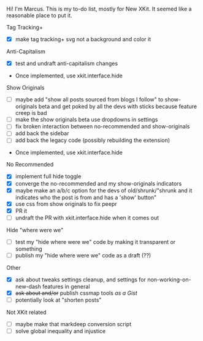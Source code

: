 Hi! I'm Marcus. This is my to-do list, mostly for New XKit. It seemed like a reasonable place to put it.

Tag Tracking+

- [x] make tag tracking+ svg not a background and color it

Anti-Capitalism

- [x] test and undraft anti-capitalism changes
- Once implemented, use xkit.interface.hide

Show Originals

- [ ] maybe add "show all posts sourced from blogs I follow" to show-originals beta and get poked by all the devs with sticks because feature creep is bad
- [ ] make the show originals beta use dropdowns in settings
- [ ] fix broken interaction between no-recommended and show-originals
- [ ] add back the sidebar
- [ ] add back the legacy code (possibly rebuilding the extension)
- Once implemented, use xkit.interface.hide

No Recommended

- [x] implement full hide toggle
- [x] converge the no-recommended and my show-originals indicators
- [x] maybe make an a/b/c option for the devs of old/shrunk/"shrunk and it indicates who the post is from and has a 'show' button"
- [x] use css from show originals to fix peepr
- [x] PR it
- [ ] undraft the PR with xkit.interface.hide when it comes out

Hide "where were we"

- [ ] test my "hide where were we" code by making it transparent or something
- [ ] publish my "hide where were we" code as a draft (??)

Other

- [x] ask about tweaks settings cleanup, and settings for non-working-on-new-dash features in general
- [x] ~~ask about and/or~~ publish cssmap tools *as a Gist*
- [ ] potentially look at "shorten posts"

Not XKit related

- [ ] maybe make that markdeep conversion script
- [ ] solve global inequality and injustice

<!--
**marcustyphoon/marcustyphoon** is a ✨ _special_ ✨ repository because its `README.md` (this file) appears on your GitHub profile.

Here are some ideas to get you started:

- 🔭 I’m currently working on ...
- 🌱 I’m currently learning ...
- 👯 I’m looking to collaborate on ...
- 🤔 I’m looking for help with ...
- 💬 Ask me about ...
- 📫 How to reach me: ...
- 😄 Pronouns: ...
- ⚡ Fun fact: ...
-->
